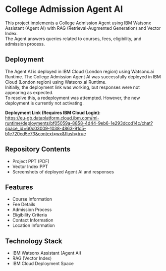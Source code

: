 # College Admission Agent AI

This project implements a College Admission Agent using IBM Watsonx Assistant (Agent AI) with RAG (Retrieval-Augmented Generation) and Vector Index.  
The Agent answers queries related to courses, fees, eligibility, and admission process.

## Deployment
The Agent AI is deployed in IBM Cloud (London region) using Watsonx.ai Runtime.
The College Admission Agent AI was successfully deployed in IBM Cloud (London region) using Watsonx.ai Runtime.  
Initially, the deployment link was working, but responses were not appearing as expected.  
To resolve this, a redeployment was attempted. However, the new deployment is currently not activating.

**Deployment Link (Requires IBM Cloud Login):**  
https://eu-gb.dataplatform.cloud.ibm.com/ml-runtime/deployments/bf05059a-8858-4d44-9eb6-1e293dccd14c/chat?space_id=60c03009-1038-4863-91c5-b1e720cd5e73&context=wx&flush=true

## Repository Contents
- Project PPT (PDF)
- Vector Index PPT
- Screenshots of deployed Agent AI and responses

## Features
- Course Information
- Fee Details
- Admission Process
- Eligibility Criteria
- Contact Information
- Location Information

## Technology Stack
- IBM Watsonx Assistant (Agent AI)
- RAG (Vector Index)
- IBM Cloud Deployment Space


